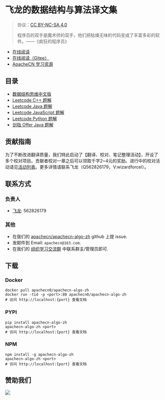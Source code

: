 # 飞龙的数据结构与算法译文集

> 协议：[CC BY-NC-SA 4.0](http://creativecommons.org/licenses/by-nc-sa/4.0/)
> 
> 程序员的双手是魔术师的双手，他们把枯燥无味的代码变成了丰富多彩的软件。——《疯狂的程序员》

* [在线阅读](https://algo.apachecn.org)
* [在线阅读（Gitee）](https://apachecn.gitee.io/apachecn-algo-zh/)
* [ApacheCN 学习资源](http://docs.apachecn.org/)

## 目录

+   [数据结构思维中文版](docs/think-dast-zh/SUMMARY.md)
+   [Leetcode C++ 题解](docs/leetcode/cpp/SUMMARY.md)
+   [Leetcode Java 题解](docs/leetcode/java/SUMMARY.md)
+   [Leetcode JavaScript 题解](docs/leetcode/javascript/SUMMARY.md)
+   [Leetcode Python 题解](docs/leetcode/python/SUMMARY.md)
+   [剑指 Offer Java 题解](docs/jianzhioffer/java/SUMMARY.md)

## 贡献指南

为了不断改进翻译质量，我们特此启动了【翻译、校对、笔记整理活动】，开设了多个校对项目。贡献者校对一章之后可以领取千字2\~4元的奖励。进行中的校对活动请见[活动列表](https://home.apachecn.org/#/docs/activity/docs-activity)。更多详情请联系飞龙（Q562826179，V:wizardforcel）。

## 联系方式

### 负责人

* [飞龙](https://github.com/wizardforcel): 562826179

### 其他

*   在我们的 [apachecn/apachecn-algo-zh](https://github.com/apachecn/apachecn-algo-zh) github 上提 issue.
*   发邮件到 Email: `apachecn@163.com`.
*   在我们的 [组织学习交流群](http://www.apachecn.org/organization/348.html) 中联系群主/管理员即可.

## 下载

### Docker

```
docker pull apachecn0/apachecn-algo-zh
docker run -tid -p <port>:80 apachecn0/apachecn-algo-zh
# 访问 http://localhost:{port} 查看文档
```

### PYPI

```
pip install apachecn-algo-zh
apachecn-algo-zh <port>
# 访问 http://localhost:{port} 查看文档
```

### NPM

```
npm install -g apachecn-algo-zh
apachecn-algo-zh <port>
# 访问 http://localhost:{port} 查看文档
```

## 赞助我们

![](http://data.apachecn.org/img/about/donate.jpg)
